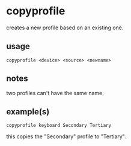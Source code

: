 # copyprofile

creates a new profile based on an existing one.

## usage

```
copyprofile <device> <source> <newname>
```

## notes

two profiles can't have the same name.

## example(s)

```
copyprofile keyboard Secondary Tertiary
```

this copies the "Secondary" profile to "Tertiary".
